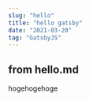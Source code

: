 ```yaml
---
slug: "hello"
title: "hello gatsby"
date: "2021-03-20"
tag: "GatsbyJS"
---
```


## from hello.md

hogehogehoge